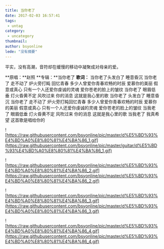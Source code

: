```yaml
---
title: 当你老了
date: 2017-02-03 16:57:41
tags:
 - untag
category: 
 - uncategory
thumbnail: 
author: bsyonline
lede: "没有摘要"
---
```


平实，没有高潮，音符却在缓慢的移动中凝聚成对母亲的爱。

<!-- more -->
**原唱：**赵照
**专辑：**当你老了
**歌词：**
当你老了头发白了
睡意昏沉
当你老了 走不动了
炉火旁打盹 回忆青春
多少人曾爱你青春欢畅的时辰
爱慕你的美丽 假意或真心
只有一个人还爱你虔诚的灵魂
爱你苍老的脸上的皱纹
当你老了 眼眉低垂
灯火昏黄不定
风吹过来 你的消息
这就是我心里的歌
当你老了 头发白了
睡意昏沉
当你老了 走不动了
炉火旁打盹回忆青春
多少人曾爱你青春欢畅的时辰
爱慕你的美丽 假意或真心
只有一个人还爱你虔诚的灵魂
爱你苍老的脸上的皱纹
当我老了 眼眉低垂
灯火昏黄不定
风吹过来 你的消息
这就是我心里的歌
当我老了 我真希望
这首歌是唱给你的


![https://raw.githubusercontent.com/bsyonline/pic/master/d%E5%BD%93%E4%BD%A0%E8%80%81%E4%BA%86_1.gif](https://raw.githubusercontent.com/bsyonline/pic/master/guitar/d%E5%BD%93%E4%BD%A0%E8%80%81%E4%BA%86_1.gif)

![https://raw.githubusercontent.com/bsyonline/pic/master/d%E5%BD%93%E4%BD%A0%E8%80%81%E4%BA%86_2.gif](https://raw.githubusercontent.com/bsyonline/pic/master/d%E5%BD%93%E4%BD%A0%E8%80%81%E4%BA%86_2.gif)

![https://raw.githubusercontent.com/bsyonline/pic/master/d%E5%BD%93%E4%BD%A0%E8%80%81%E4%BA%86_3.gif](https://raw.githubusercontent.com/bsyonline/pic/master/d%E5%BD%93%E4%BD%A0%E8%80%81%E4%BA%86_3.gif)

![https://raw.githubusercontent.com/bsyonline/pic/master/d%E5%BD%93%E4%BD%A0%E8%80%81%E4%BA%86_4.gif](https://raw.githubusercontent.com/bsyonline/pic/master/d%E5%BD%93%E4%BD%A0%E8%80%81%E4%BA%86_4.gif)
